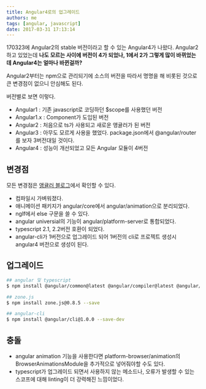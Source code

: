```yaml
---
title: Angular4로의 업그레이드
authors: me
tags: [angular, javascript]
date: 2017-03-31 17:13:14
---
```


170323에 Angular2의 stable 버전이라고 할 수 있는 Angular4가 나왔다.
Angular2하고 있었는데 **나도 모르는 사이에 버전이 4가 되었나, 1에서 2가 그렇게 많이 바뀌었는데 Angular4는 얼마나 바뀐걸까?**

Angular2부터는 npm으로 관리되기에 소스의 버전을 따라서 명명을 해 비롯된 것으로 큰 변경점이 없으니 안심해도 된다.

버전별로 보면 이렇다.

- Angular1 : 기존 javascript로 코딩하던 \$scope를 사용했던 버전
- Angular1.x : Component가 도입된 버전
- Angular2 : 처음으로 ts가 사용되고 새로운 앵귤러가 된 버전
- Angular3 : 아무도 모르게 사용을 했었다. package.json에서 @angular/router를 보자 3버전대일 것이다.
- Angular4 : 성능이 개선되었고 모든 Angular 모듈이 4버전

## 변경점

모든 변경점은 [앵귤러 블로그](https://angularjs.blogspot.kr/)에서 확인할 수 있다.

- 컴파일시 가벼워졌다.
- 애니메이션 패키지가 angular/core에서 angular/animation으로 분리되었다.
- ngIf에서 else 구문을 쓸 수 있다.
- angular universial의 기능이 angular/platform-server로 통합되었다.
- typescript 2.1, 2.2버전 호환이 되었다.
- angular-cli가 1버전으로 업그레이드 되어 1버전의 cli로 프로젝트 생성시 angular4 버전으로 생성이 된다.

## 업그레이드

```bash
## angular 및 typescript
$ npm install @angular/common@latest @angular/compiler@latest @angular/compiler-cli@latest @angular/core@latest @angular/forms@latest @angular/http@latest @angular/platform-browser@latest @angular/platform-browser-dynamic@latest @angular/platform-server@latest @angular/router@latest @angular/animations@latest typescript@latest --save

## zone.js
$ npm install zone.js@0.8.5 --save

## angular-cli
$ npm install @angular/cli@1.0.0 --save-dev
```

## 충돌

- angular animation 기능을 사용한다면 platform-browser/animation의 BrowserAnimationsModule을 추가적으로 넣어줘야할 수도 있다.
- typescript가 업그레이드 되면서 사용하지 않는 메소드나, 오류가 발생할 수 있는 스코프에 대해 linting이 더 강력해진 느낌이었다.
